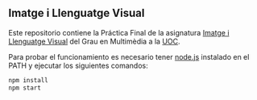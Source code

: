## Imatge i Llenguatge Visual

Este repositorio contiene la Práctica Final de la asignatura [Imatge i Llenguatge Visual](http://cv.uoc.edu/tren/trenacc/web/GAT_EXP.PLANDOCENTE?any_academico=20182&cod_asignatura=06.514&idioma=CAT&pagina=PD_PREV_PORTAL&cache=S) del Grau en Multimèdia a la
[UOC](https://www.uoc.edu/portal/ca/index.html).

Para probar el funcionamiento es necesario tener [node.js](https://nodejs.org/es/) instalado en el PATH y ejecutar los siguientes comandos:

```bash
npm install
npm start
```
